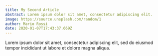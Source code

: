 ```yaml
---
title: My Second Article
abstract: Lorem ipsum dolor sit amet, consectetur adipiscing elit.
image: https://source.unsplash.com/random/1
author: Mario Rossi
date: 2020-01-07T17:43:37.669Z
---
```


Lorem ipsum dolor sit amet, consectetur adipiscing elit, sed do eiusmod tempor incididunt ut labore et dolore magna aliqua.
